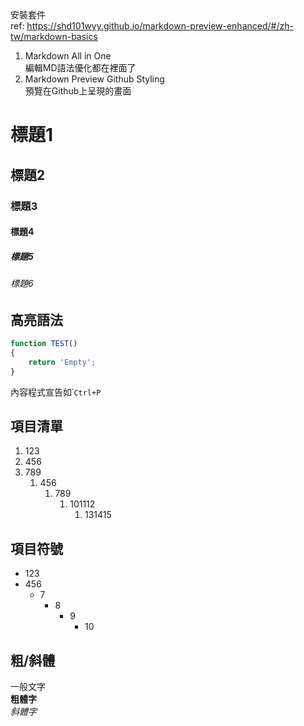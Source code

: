 安裝套件  
ref: https://shd101wyy.github.io/markdown-preview-enhanced/#/zh-tw/markdown-basics

1. Markdown All in One  
   編輯MD語法優化都在裡面了
2. Markdown Preview Github Styling  
   預覽在Github上呈現的畫面

# 標題1
## 標題2
### 標題3
#### 標題4
##### 標題5
###### 標題6

## 高亮語法
``` Javascript
function TEST()
{
    return 'Empty';
}
```
內容程式宣告如˙`Ctrl+P`  

## 項目清單
1. 123
2. 456
3. 789
   1. 456
      1. 789
         1. 101112
            1. 131415

## 項目符號
- 123
- 456
  - 7
    - 8
      - 9
        - 10

## 粗/斜體
一般文字  
**粗體字**  
*斜體字*